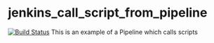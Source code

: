 # jenkins_call_script_from_pipeline
[![Build Status](http://ec2-35-79-44-139.ap-northeast-1.compute.amazonaws.com/buildStatus/icon?job=pipeline_call_script)](http://ec2-35-79-44-139.ap-northeast-1.compute.amazonaws.com/job/pipeline_call_script/)
This is an example of a Pipeline which calls scripts
